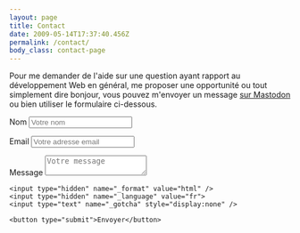 ```yaml
---
layout: page
title: Contact
date: 2009-05-14T17:37:40.456Z
permalink: /contact/
body_class: contact-page
---
```

Pour me demander de l'aide sur une question ayant rapport au développement Web en général, me proposer une opportunité ou tout simplement dire bonjour, vous pouvez m'envoyer un message [sur Mastodon](https://mastodon.social/@nighcrawl) ou bien utiliser le formulaire ci-dessous.

<form class="contact-form" method="POST">
	<p>
		<label for="name">Nom</label>
		<input type="text" id="name" name="name" placeholder="Votre nom" required />
	</p>
	<p>
		<label for="email">Email</label>
		<input type="email" id="email" name="_replyto" placeholder="Votre adresse email" required />
	</p>
	<p>
		<label for="message">Message</label>
		<textarea id="message" name="message" placeholder="Votre message" required></textarea>
	</p>

	<input type="hidden" name="_format" value="html" />
	<input type="hidden" name="_language" value="fr">
	<input type="text" name="_gotcha" style="display:none" />
	
	<button type="submit">Envoyer</button>
</form>